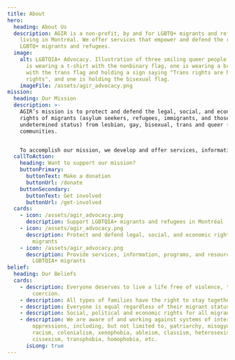 ```yaml
---
title: About
hero:
  heading: About Us
  description: AGIR is a non-profit, by and for LGBTQ+ migrants and refugees
    living in Montréal. We offer services that empower and defend the rights of
    LGBTQ+ migrants and refugees.
  image:
    alt: LGBTQIA+ Advocacy. Illustration of three smiling queer people of color. One
      is wearing a t-shirt with the nonbinary flag, one is wearing a bracelet
      with the trans flag and holding a sign saying "Trans rights are human
      rights", and one is holding the bisexual flag.
    imageFile: /assets/agir_advocacy.png
mission:
  heading: Our Mission
  description: >-
    AGIR’s mission is to protect and defend the legal, social, and economic
    rights of migrants (asylum seekers, refugees, immigrants, and those with
    undetermined status) from lesbian, gay, bisexual, trans and queer (LGBTQ+)
    communities.


    To accomplish our mission, we develop and offer services, information, programs and resources to LGBTQ+ migrants and other organizations that support our community. We work hand-in-hand with concerned individuals, and with lawyers, psychologists, social workers, community workers and actors in various levels of government, both federal and provincial authorities in the fields of immigration, refugee status and citizenship.
  callToAction:
    heading: Want to support our mission?
    buttonPrimary:
      buttonText: Make a donation
      buttonUrl: /donate
    buttonSecondary:
      buttonText: Get involved
      buttonUrl: /get-involved
  cards:
    - icon: /assets/agir_advocacy.png
      description: Support LGBTQIA+ migrants and refugees in Montréal
    - icon: /assets/agir_advocacy.png
      description: Protect and defend legal, social, and economic rights of LGBTQIA+
        migrants
    - icon: /assets/agir_advocacy.png
      description: Provide services, information, programs, and resources to support
        LGBTQIA+ migrants
belief:
  heading: Our Beliefs
  cards:
    - description: Everyone deserves to live a life free of violence, threat, fear and
        coercion.
    - description: All types of families have the right to stay together.
    - description: Everyone is equal regardless of their migrant status.
    - description: Social, political and economic rights for all migrants.
    - description: We are aware of and working against systems of intersecting
        oppressions, including, but not limited to, patriarchy, misogyny,
        racism, colonialism, xenophobia, ableism, classism, heterosexism,
        cissexism, transphobia, homophobia, etc.
      isLong: true
---
```


